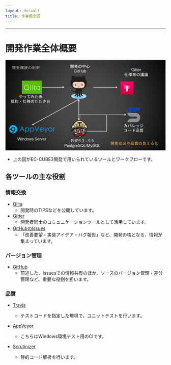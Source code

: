 ```yaml
---
layout: default
title: 作業概念図
---
```


---

# 開発作業全体概要

![全体概要](/images/work-flow.png)

- 上の図がEC-CUBE3開発で用いられているツールとワークフローです。

## 各ツールの主な役割

### 情報交換

- <a href="http://qiita.com/tags/EC-CUBE3" target="_blank">Qiita</a>
    - 開発時のTIPSなどを公開しています。
- <a href="https://gitter.im/" target="_blank">Gitter</a>
    - 開発者同士のコミュニケーションツールとして活用しています。
- <a href="https://github.com/EC-CUBE/ec-cube/issues" target="_blank">GitHubのIssues</a>
    - 「改善要望・実装アイデア・バグ報告」など、開発の核となる、情報が集まっています。

### バージョン管理

- <a href="https://github.com/" target="_blank">GitHub</a>
    - 前述した、Issuesでの情報共有のほか、ソースのバージョン管理・差分管理など、重要な役割を担います。

### 品質

- <a href="https://travis-ci.org/" target="_blank">Travis</a>
    - テストコードを指定した環境で、ユニットテストを行います。

- <a href="https://ci.appveyor.com/login" target="_blank">AppVeyor</a>
    - こちらはWindows環境テスト用のCIです。

- <a href="https://scrutinizer-ci.com/" target="_blank">Scrutinizer</a>
    - 静的コード解析を行います。
